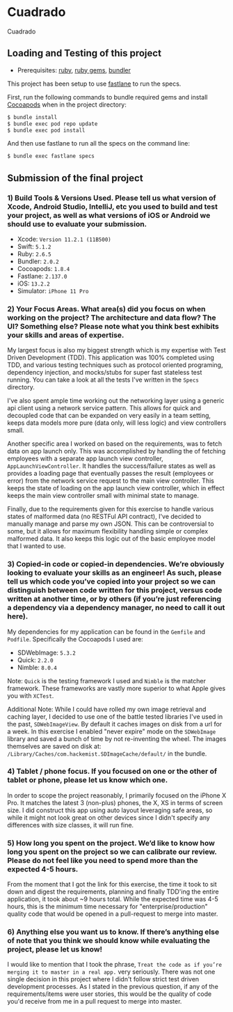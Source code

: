 # Cuadrado

Cuadrado

## Loading and Testing of this project

* Prerequisites: [ruby](https://github.com/sstephenson/rbenv), [ruby gems](https://rubygems.org/pages/download), [bundler](http://bundler.io)

This project has been setup to use [fastlane](https://fastlane.tools) to run the specs.

First, run the following commands to bundle required gems and install [Cocoapods](https://cocoapods.org) when in the project directory:

```bash
$ bundle install
$ bundle exec pod repo update
$ bundle exec pod install
```

And then use fastlane to run all the specs on the command line:

```bash
$ bundle exec fastlane specs
```

## Submission of the final project

### 1) Build Tools & Versions Used. Please tell us what version of Xcode, Android Studio, IntelliJ, etc you used to build and test your project, as well as what versions of iOS or Android we should use to evaluate your submission.

* Xcode: `Version 11.2.1 (11B500)`
* Swift: `5.1.2`
* Ruby: `2.6.5`
* Bundler: `2.0.2`
* Cocoapods: `1.8.4`
* Fastlane: `2.137.0`
* iOS: `13.2.2`
* Simulator: `iPhone 11 Pro`

### 2) Your Focus Areas. What area(s) did you focus on when working on the project? The architecture and data flow? The UI? Something else? Please note what you think best exhibits your skills and areas of expertise.

My largest focus is also my biggest strength which is my expertise with Test Driven Development (TDD).  This application was 100% completed using TDD, and various testing techniques such as protocol oriented programing, dependency injection, and mocks/stubs for super fast stateless test running.  You can take a look at all the tests I've written in the `Specs` directory.

I've also spent ample time working out the networking layer using a generic api client using a network service pattern.  This allows for quick and decoupled code that can be expanded on very easily in a team setting, keeps data models more pure (data only, will less logic) and view controllers small.

Another specific area I worked on based on the requirements, was to fetch data on app launch only.  This was accomplished by handling the of fetching employees with a separate app launch view controller, `AppLaunchViewController`.  It handles the success/failure states as well as provides a loading page that eventually passes the result (employees or error) from the network service request to the main view controller.  This keeps the state of loading on the app launch view controller, which in effect keeps the main view controller small with minimal state to manage.

Finally, due to the requirements given for this exercise to handle various states of malformed data (no RESTFul API contract), I've decided to manually manage and parse my own JSON.  This can be controversial to some, but it allows for maximum flexibility handling simple or complex malformed data.  It also keeps this logic out of the basic employee model that I wanted to use.

### 3) Copied-in code or copied-in dependencies. We’re obviously looking to evaluate your skills as an engineer! As such, please tell us which code you’ve copied into your project so we can distinguish between code written for this project, versus code written at another time, or by others (if you’re just referencing a dependency via a dependency manager, no need to call it out here).

My dependencies for my application can be found in the `Gemfile` and `Podfile`.  Specifically the Cocoapods I used are:

* SDWebImage: `5.3.2`
* Quick: `2.2.0`
* Nimble: `8.0.4`

Note: `Quick` is the testing framework I used and `Nimble` is the matcher framework.  These frameworks are vastly more superior to what Apple gives you with `XCTest`.

Additional Note: While I could have rolled my own image retrieval and caching layer, I decided to use one of the battle tested libraries I've used in the past, `SDWebImageView`.  By default it caches images on disk from a url for a week.  In this exercise I enabled "never expire" mode on the `SDWebImage` library and saved a bunch of time by not re-inventing the wheel.  The images themselves are saved on disk at: `/Library/Caches/com.hackemist.SDImageCache/default/` in the bundle.

### 4) Tablet / phone focus. If you focused on one or the other of tablet or phone, please let us know which one.

In order to scope the project reasonably, I primarily focused on the iPhone X Pro.  It matches the latest 3 (non-plus) phones, the X, XS in terms of screen size.  I did construct this app using auto layout leveraging safe areas, so while it might not look great on other devices since I didn't specify any differences with size classes, it will run fine.

### 5) How long you spent on the project. We’d like to know how long you spent on the project so we can calibrate our review. Please do not feel like you need to spend more than the expected 4-5 hours.

From the moment that I got the link for this exercise, the time it took to sit down and digest the requirements, planning and finally TDD'ing the entire application, it took about ~9 hours total.  While the expected time was 4-5 hours, this is the minimum time necessary for "enterprise/production" quality code that would be opened in a pull-request to merge into master.

### 6) Anything else you want us to know. If there’s anything else of note that you think we should know while evaluating the project, please let us know!

I would like to mention that I took the phrase, `Treat the code as if you’re merging it to master in a real app.` very seriously.  There was not one single decision in this project where I didn't follow strict test driven development processes.  As I stated in the previous question, if any of the requirements/items were user stories, this would be the quality of code you'd receive from me in a pull request to merge into master.
